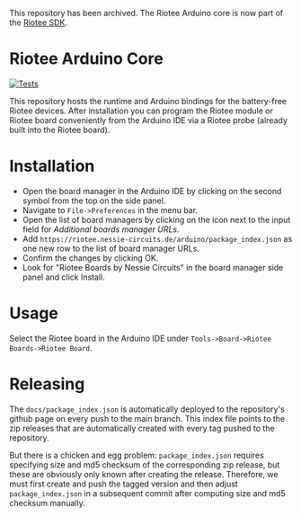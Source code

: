 This repository has been archived. The Riotee Arduino core is now part of the [Riotee SDK](https://github.com/NessieCircuits/Riotee_SDK).

# Riotee Arduino Core


[![Tests](https://github.com/NessieCircuits/Riotee_ArduinoCore/actions/workflows/test.yml/badge.svg)](https://github.com/NessieCircuits/Riotee_ArduinoCore/actions/workflows/test.yml)

This repository hosts the runtime and Arduino bindings for the battery-free Riotee devices. After installation you can program the Riotee module or Riotee board conveniently from the Arduino IDE via a Riotee probe (already built into the Riotee board).

# Installation

 - Open the board manager in the Arduino IDE by clicking on the second symbol from the top on the side panel.
 - Navigate to `File->Preferences` in the menu bar.
 - Open the list of board managers by clicking on the icon next to the input field for *Additional boards manager URLs*.
 - Add `https://riotee.nessie-circuits.de/arduino/package_index.json` as one new row to the list of board manager URLs.
 - Confirm the changes by clicking OK.
 - Look for "Riotee Boards by Nessie Circuits" in the board manager side panel and click Install.

# Usage

Select the Riotee board in the Arduino IDE under `Tools->Board->Riotee Boards->Riotee Board`.

# Releasing

The `docs/package_index.json` is automatically deployed to the repository's github page on every push to the main branch. This index file points to the zip releases that are automatically created with every tag pushed to the repository.

But there is a chicken and egg problem: `package_index.json` requires specifying size and md5 checksum of the corresponding zip release, but these are obviously only known after creating the release. Therefore, we must first create and push the tagged version and then adjust `package_index.json` in a subsequent commit after computing size and md5 checksum manually.
